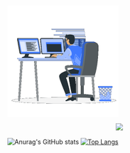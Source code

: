 <div align="center" style="display: flex; justify-content: space-between; align: center;">
<picture> <img align="center" src="https://github.com/0xAbdulKhalid/0xAbdulKhalid/raw/main/assets/mdImages/Right_Side.gif" width=250px></picture>
</div>
 
<p align="center">
<a href="https://github.com/DenverCoder1/readme-typing-svg"><img src="https://readme-typing-svg.herokuapp.com?font=Time+New+Roman&color=cyan&size=25&center=true&vCenter=true&width=600&height=100&lines=Mathematical+Statistics;ML/DL+Engineering;Data+Science;Advanced+Analytics"></a>
</p>


![Anurag's GitHub stats](https://github-readme-stats.vercel.app/api?username=Tomas-Kozak&show_icons=true&theme=transparent&count_private=true&include_all_commits=true)
[![Top Langs](https://github-readme-stats.vercel.app/api/top-langs/?username=Tomas-Kozak&langs_count=5&layout=compact&theme=transparent)](https://github.com/anuraghazra/github-readme-stats)
